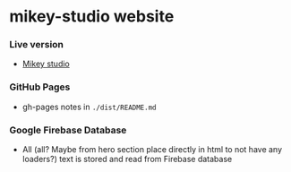# mikey-studio website

### Live version

* [Mikey studio](https://mikey-studio.xyz)

### GitHub Pages

* gh-pages notes in `./dist/README.md`

### Google Firebase Database

* All (all? Maybe from hero section place directly in html to not have any loaders?) text is stored and read from Firebase database
